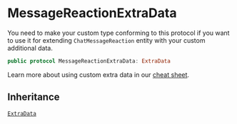 # MessageReactionExtraData

You need to make your custom type conforming to this protocol if you want to use it for extending `ChatMessageReaction` entity
with your custom additional data.

``` swift
public protocol MessageReactionExtraData: ExtraData 
```

Learn more about using custom extra data in our [cheat sheet](https://github.com/GetStream/stream-chat-swift/wiki/Cheat-Sheet#working-with-extra-data).

## Inheritance

[`ExtraData`](/ExtraData)
